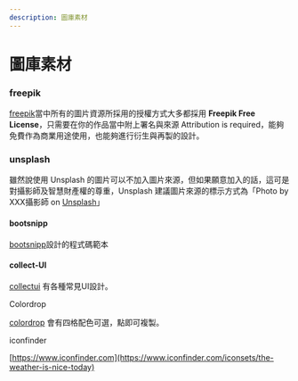 ```yaml
---
description: 圖庫素材
---
```


# 圖庫素材



### freepik

[freepik](https://www.freepik.com/)當中所有的圖片資源所採用的授權方式大多都採用 **Freepik Free License**，只需要在你的作品當中附上署名與來源 Attribution is required，能夠免費作為商業用途使用，也能夠進行衍生與再製的設計。

### unsplash

雖然說使用 Unsplash 的圖片可以不加入圖片來源，但如果願意加入的話，這可是對攝影師及智慧財產權的尊重，Unsplash 建議圖片來源的標示方式為「Photo by XXX攝影師 on [Unsplash](https://unsplash.com/)」



#### bootsnipp

[bootsnipp](https://bootsnipp.com/snippets/orMGB)設計的程式碼範本

#### collect-UI

[collectui](https://collectui.com/challenges/sign-up) 有各種常見UI設計。



Colordrop

[colordrop](https://colordrop.io/) 會有四格配色可選，點即可複製。



iconfinder

&#x20;[https://www.iconfinder.com](https://www.iconfinder.com/iconsets/the-weather-is-nice-today)
